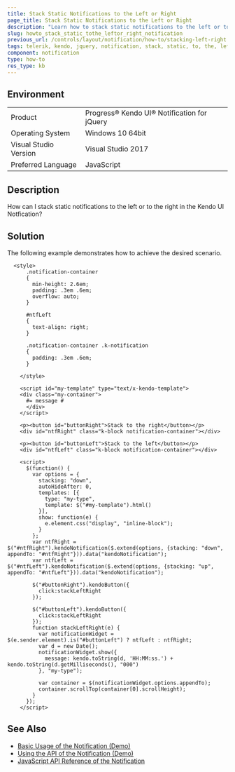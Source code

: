 ```yaml
---
title: Stack Static Notifications to the Left or Right
page_title: Stack Static Notifications to the Left or Right 
description: "Learn how to stack static notifications to the left or to the right in the Kendo UI Notfication component."
slug: howto_stack_static_tothe_leftor_right_notification
previous_url: /controls/layout/notification/how-to/stacking-left-right 
tags: telerik, kendo, jquery, notification, stack, static, to, the, left, or, right 
component: notification
type: how-to
res_type: kb
---
```


## Environment

<table>
 <tr>
  <td>Product</td>
  <td>Progress® Kendo UI® Notification for jQuery</td>
 </tr>
 <tr>
  <td>Operating System</td>
  <td>Windows 10 64bit</td>
 </tr>
 <tr>
  <td>Visual Studio Version</td>
  <td>Visual Studio 2017</td>
 </tr>
 <tr>
  <td>Preferred Language</td>
  <td>JavaScript</td>
 </tr>
</table>

## Description

How can I stack static notifications to the left or to the right in the Kendo UI Notfication?

## Solution

The following example demonstrates how to achieve the desired scenario.

```dojo
  <style>
      .notification-container
      {
        min-height: 2.6em;
        padding: .3em .6em;
        overflow: auto;
      }

      #ntfLeft
      {
        text-align: right;
      }

      .notification-container .k-notification
      {
        padding: .3em .6em;
      }

    </style>

    <script id="my-template" type="text/x-kendo-template">
    <div class="my-container">
      #= message #
      </div>
    </script>

    <p><button id="buttonRight">Stack to the right</button></p>
    <div id="ntfRight" class="k-block notification-container"></div>

    <p><button id="buttonLeft">Stack to the left</button></p>
    <div id="ntfLeft" class="k-block notification-container"></div>

    <script>
      $(function() {
        var options = {
          stacking: "down",
          autoHideAfter: 0,
          templates: [{
            type: "my-type",
            template: $("#my-template").html()
          }],
          show: function(e) {
            e.element.css("display", "inline-block");
          }
        };
        var ntfRight = $("#ntfRight").kendoNotification($.extend(options, {stacking: "down", appendTo: "#ntfRight"})).data("kendoNotification");
        var ntfLeft = $("#ntfLeft").kendoNotification($.extend(options, {stacking: "up", appendTo: "#ntfLeft"})).data("kendoNotification");

        $("#buttonRight").kendoButton({
          click:stackLeftRight
        });

        $("#buttonLeft").kendoButton({
          click:stackLeftRight
        });
        function stackLeftRight(e) {
          var notificationWidget = $(e.sender.element).is("#buttonLeft") ? ntfLeft : ntfRight;
          var d = new Date();
          notificationWidget.show({
            message: kendo.toString(d, 'HH:MM:ss.') + kendo.toString(d.getMilliseconds(), "000")
          }, "my-type");

          var container = $(notificationWidget.options.appendTo);
          container.scrollTop(container[0].scrollHeight);
        }
      });
    </script>
```

## See Also

* [Basic Usage of the Notification (Demo)](https://demos.telerik.com/kendo-ui/notification/index)
* [Using the API of the Notification (Demo)](https://demos.telerik.com/kendo-ui/notification/api)
* [JavaScript API Reference of the Notification](/api/javascript/ui/notification)
